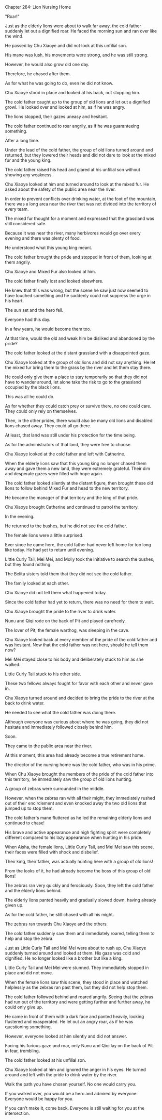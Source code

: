 Chapter 284: Lion Nursing Home

"Roar\!"

Just as the elderly lions were about to walk far away, the cold father suddenly let out a dignified roar. He faced the morning sun and ran over like the wind.

He passed by Chu Xiaoye and did not look at this unfilial son.

His mane was lush, his movements were strong, and he was still strong.

However, he would also grow old one day.

Therefore, he chased after them.

As for what he was going to do, even he did not know.

Chu Xiaoye stood in place and looked at his back, not stopping him.

The cold father caught up to the group of old lions and let out a dignified growl. He looked over and looked at him, as if he was angry.

The lions stopped, their gazes uneasy and hesitant.

The cold father continued to roar angrily, as if he was guaranteeing something.

After a long time.

Under the lead of the cold father, the group of old lions turned around and returned, but they lowered their heads and did not dare to look at the mixed fur and the young king.

The cold father raised his head and glared at his unfilial son without showing any weakness.

Chu Xiaoye looked at him and turned around to look at the mixed fur. He asked about the safety of the public area near the river.

In order to prevent conflicts over drinking water, at the foot of the mountain, there was a long area near the river that was not divided into the territory of every team.

The mixed fur thought for a moment and expressed that the grassland was still considered safe.

Because it was near the river, many herbivores would go over every evening and there was plenty of food.

He understood what this young king meant.

The cold father brought the pride and stopped in front of them, looking at them angrily.

Chu Xiaoye and Mixed Fur also looked at him.

The cold father finally lost and looked elsewhere.

He knew that this was wrong, but the scene he saw just now seemed to have touched something and he suddenly could not suppress the urge in his heart.

The sun set and the hero fell.

Everyone had this day.

In a few years, he would become them too.

At that time, would the old and weak him be disliked and abandoned by the pride?

The cold father looked at the distant grassland with a disappointed gaze.

Chu Xiaoye looked at the group of old lions and did not say anything. He let the mixed fur bring them to the grass by the river and let them stay there.

He could only give them a place to stay temporarily so that they did not have to wander around, let alone take the risk to go to the grassland occupied by the black lions.

This was all he could do.

As for whether they could catch prey or survive there, no one could care. They could only rely on themselves.

Then, in the other prides, there would also be many old lions and disabled lions chased away. They could all go there.

At least, that land was still under his protection for the time being.

As for the administrators of that land, they were free to choose.

Chu Xiaoye looked at the cold father and left with Catherine.

When the elderly lions saw that this young king no longer chased them away and gave them a new land, they were extremely grateful. Their dim and desperate gazes were filled with hope again.

The cold father looked silently at the distant figure, then brought these old lions to follow behind Mixed Fur and head to the new territory.

He became the manager of that territory and the king of that pride.

Chu Xiaoye brought Catherine and continued to patrol the territory.

In the evening.

He returned to the bushes, but he did not see the cold father.

The female lions were a little surprised.

Ever since he came here, the cold father had never left home for too long like today. He had yet to return until evening.

Little Curly Tail, Mei Mei, and Molly took the initiative to search the bushes, but they found nothing.

The Belita sisters told them that they did not see the cold father.

The family looked at each other.

Chu Xiaoye did not tell them what happened today.

Since the cold father had yet to return, there was no need for them to wait.

Chu Xiaoye brought the pride to the river to drink water.

Nunu and Qiqi rode on the back of Pit and played carefreely.

The lover of Pit, the female warthog, was sleeping in the cave.

Chu Xiaoye looked back at every member of the pride of the cold father and was hesitant. Now that the cold father was not here, should he tell them now?

Mei Mei stayed close to his body and deliberately stuck to him as she walked.

Little Curly Tail stuck to his other side.

These two fellows always fought for favor with each other and never gave in.

Chu Xiaoye turned around and decided to bring the pride to the river at the back to drink water.

He needed to see what the cold father was doing there.

Although everyone was curious about where he was going, they did not hesitate and immediately followed closely behind him.

Soon.

They came to the public area near the river.

At this moment, this area had already become a true retirement home.

The director of the nursing home was the cold father, who was in his prime.

When Chu Xiaoye brought the members of the pride of the cold father into this territory, he immediately saw the group of old lions hunting.

A group of zebras were surrounded in the middle.

However, when the zebras ran with all their might, they immediately rushed out of their encirclement and even knocked away the two old lions that jumped up to stop them.

The cold father's mane fluttered as he led the remaining elderly lions and continued to chase\!

His brave and active appearance and high fighting spirit were completely different compared to his lazy appearance when hunting in his pride.

When Aisha, the female lions, Little Curly Tail, and Mei Mei saw this scene, their faces were filled with shock and disbelief.

Their king, their father, was actually hunting here with a group of old lions\!

From the looks of it, he had already become the boss of this group of old lions\!

The zebras ran very quickly and ferociously. Soon, they left the cold father and the elderly lions behind.

The elderly lions panted heavily and gradually slowed down, having already given up.

As for the cold father, he still chased with all his might.

The zebras ran towards Chu Xiaoye and the others.

The cold father suddenly saw them and immediately roared, telling them to help and stop the zebra.

Just as Little Curly Tail and Mei Mei were about to rush up, Chu Xiaoye suddenly turned around and looked at them. His gaze was cold and dignified. He no longer looked like a brother but like a king.

Little Curly Tail and Mei Mei were stunned. They immediately stopped in place and did not move.

When the female lions saw this scene, they stood in place and watched helplessly as the zebras ran past them, but they did not help stop them.

The cold father followed behind and roared angrily. Seeing that the zebras had run out of the territory and were getting further and further away, he could only give up.

He came in front of them with a dark face and panted heavily, looking flustered and exasperated. He let out an angry roar, as if he was questioning something.

However, everyone looked at him silently and did not answer.

Facing his furious gaze and roar, only Nunu and Qiqi lay on the back of Pit in fear, trembling.

The cold father looked at his unfilial son.

Chu Xiaoye looked at him and ignored the anger in his eyes. He turned around and left with the pride to drink water by the river.

Walk the path you have chosen yourself. No one would carry you.

If you walked over, you would be a hero and admired by everyone. Everyone would be happy for you.

If you can't make it, come back. Everyone is still waiting for you at the intersection.